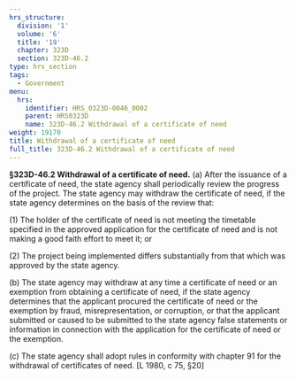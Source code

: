 ```yaml
---
hrs_structure:
  division: '1'
  volume: '6'
  title: '19'
  chapter: 323D
  section: 323D-46.2
type: hrs_section
tags:
  - Government
menu:
  hrs:
    identifier: HRS_0323D-0046_0002
    parent: HRS0323D
    name: 323D-46.2 Withdrawal of a certificate of need
weight: 19170
title: Withdrawal of a certificate of need
full_title: 323D-46.2 Withdrawal of a certificate of need
---
```

**§323D-46.2 Withdrawal of a certificate of need.** (a) After the issuance of a certificate of need, the state agency shall periodically review the progress of the project. The state agency may withdraw the certificate of need, if the state agency determines on the basis of the review that:

(1) The holder of the certificate of need is not meeting the timetable specified in the approved application for the certificate of need and is not making a good faith effort to meet it; or

(2) The project being implemented differs substantially from that which was approved by the state agency.

(b) The state agency may withdraw at any time a certificate of need or an exemption from obtaining a certificate of need, if the state agency determines that the applicant procured the certificate of need or the exemption by fraud, misrepresentation, or corruption, or that the applicant submitted or caused to be submitted to the state agency false statements or information in connection with the application for the certificate of need or the exemption.

(c) The state agency shall adopt rules in conformity with chapter 91 for the withdrawal of certificates of need. [L 1980, c 75, §20]